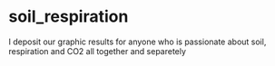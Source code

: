# soil_respiration
I deposit our graphic results for anyone who is passionate about soil, respiration and CO2 all together and separetely
